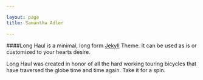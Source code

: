 ```yaml
---

layout: page
title: Samantha Adler

---
```

####Long Haul is a minimal, long form [Jekyll](http://jekyllrb.com) Theme. It can be used as is or customized to your hearts desire.

Long Haul was created in honor of all the hard working touring bicycles that have traversed the globe time and time again. Take it for a spin.